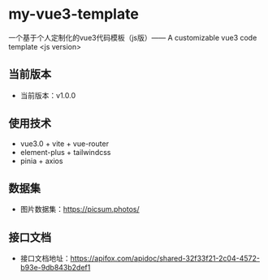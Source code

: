 # my-vue3-template
一个基于个人定制化的vue3代码模板（js版）—— A customizable vue3 code template &lt;js version>

## 当前版本
- 当前版本：v1.0.0

## 使用技术
- vue3.0 + vite + vue-router 
- element-plus + tailwindcss
- pinia + axios 

## 数据集
- 图片数据集：https://picsum.photos/

## 接口文档
- 接口文档地址：https://apifox.com/apidoc/shared-32f33f21-2c04-4572-b93e-9db843b2def1

